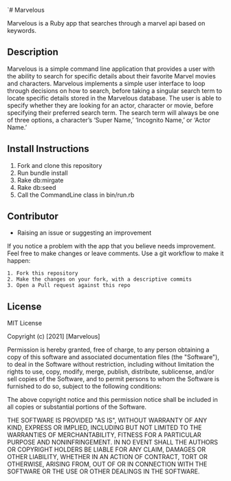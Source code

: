 `# Marvelous 

Marvelous is a Ruby app that searches through a marvel api based on keywords.

## Description 

Marvelous is a simple command line application that provides a user with the ability to search for specific details about their favorite Marvel movies and characters. Marvelous implements a simple user interface to loop through decisions on how to search, before taking a singular search term to locate specific details stored in the Marvelous database. The user is able to specify whether they are looking for an actor, character or movie, before specifying their preferred search term. The search term will always be one of three options, a character’s ‘Super Name,’ ‘Incognito Name,’ or ‘Actor Name.’

## Install Instructions

1. Fork and clone this repository 
2. Run bundle install 
4. Rake db:mirgate 
3. Rake db:seed
5. Call the CommandLine class in bin/run.rb 

## Contributor

* Raising an issue or suggesting an improvement 

If you notice a problem with the app that you believe needs improvement. Feel free to make changes or leave comments. Use a git workflow to make it happen:

    1. Fork this repository 
    2. Make the changes on your fork, with a descriptive commits
    3. Open a Pull request against this repo 

## License 

MIT License

Copyright (c) [2021] [Marvelous]

Permission is hereby granted, free of charge, to any person obtaining a copy
of this software and associated documentation files (the "Software"), to deal
in the Software without restriction, including without limitation the rights
to use, copy, modify, merge, publish, distribute, sublicense, and/or sell
copies of the Software, and to permit persons to whom the Software is
furnished to do so, subject to the following conditions:

The above copyright notice and this permission notice shall be included in all
copies or substantial portions of the Software.

THE SOFTWARE IS PROVIDED "AS IS", WITHOUT WARRANTY OF ANY KIND, EXPRESS OR
IMPLIED, INCLUDING BUT NOT LIMITED TO THE WARRANTIES OF MERCHANTABILITY,
FITNESS FOR A PARTICULAR PURPOSE AND NONINFRINGEMENT. IN NO EVENT SHALL THE
AUTHORS OR COPYRIGHT HOLDERS BE LIABLE FOR ANY CLAIM, DAMAGES OR OTHER
LIABILITY, WHETHER IN AN ACTION OF CONTRACT, TORT OR OTHERWISE, ARISING FROM,
OUT OF OR IN CONNECTION WITH THE SOFTWARE OR THE USE OR OTHER DEALINGS IN THE
SOFTWARE.